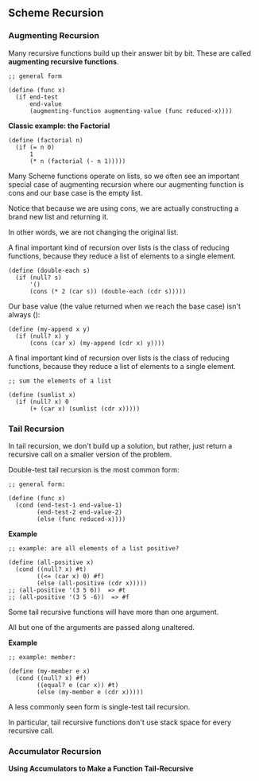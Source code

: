 ## Scheme Recursion ## 
### Augmenting Recursion ### 
Many recursive functions build up their answer bit by bit. 
These are called __augmenting recursive functions__.  
```
;; general form

(define (func x)
  (if end-test
      end-value
      (augmenting-function augmenting-value (func reduced-x))))
``` 

__Classic example: the Factorial__ 
```
(define (factorial n)
  (if (= n 0)
      1
      (* n (factorial (- n 1)))))
```
Many Scheme functions operate on lists, so we often see an important special case of augmenting recursion where our augmenting function is cons and our base case is the empty list.  

Notice that because we are using cons, we are actually constructing a brand new list and returning it.  

In other words, we are not changing the original list.  

A final important kind of recursion over lists is the class of reducing functions, because they reduce a list of elements to a single element. 
```
(define (double-each s)
  (if (null? s) 
      '()
      (cons (* 2 (car s)) (double-each (cdr s)))))
```
Our base value (the value returned when we reach the base case) isn't always ():  
```
(define (my-append x y)
  (if (null? x) y
      (cons (car x) (my-append (cdr x) y))))
```
A final important kind of recursion over lists is the class of reducing functions, because they reduce a list of elements to a single element.  
```
;; sum the elements of a list

(define (sumlist x)
  (if (null? x) 0
      (+ (car x) (sumlist (cdr x)))))
``` 
### Tail Recursion ### 
In tail recursion, we don't build up a solution, but rather, just return a recursive call on a smaller version of the problem.  

Double-test tail recursion is the most common form:  
```
;; general form:

(define (func x)
  (cond (end-test-1 end-value-1)
        (end-test-2 end-value-2)
        (else (func reduced-x))))
```

__Example__
```
;; example: are all elements of a list positive?

(define (all-positive x)
  (cond ((null? x) #t)
        ((<= (car x) 0) #f)
        (else (all-positive (cdr x)))))
;; (all-positive '(3 5 6))  => #t
;; (all-positive '(3 5 -6))  => #f
```

Some tail recursive functions will have more than one argument.  

All but one of the arguments are passed along unaltered.  

__Example__  
```
;; example: member:

(define (my-member e x)
  (cond ((null? x) #f)
        ((equal? e (car x)) #t)
        (else (my-member e (cdr x)))))
```

A less commonly seen form is single-test tail recursion.  

In particular, tail recursive functions don't use stack space for every recursive call.  

### Accumulator Recursion ### 
__Using Accumulators to Make a Function Tail-Recursive__ 

